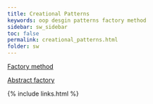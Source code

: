 ```yaml
---
title: Creational Patterns 
keywords: oop desgin patterns factory method
sidebar: sw_sidebar
toc: false
permalink: creational_patterns.html
folder: sw
---
```


[Factory method](factory_method.html)

[Abstract factory](abstract_factory.html)

{% include links.html %}